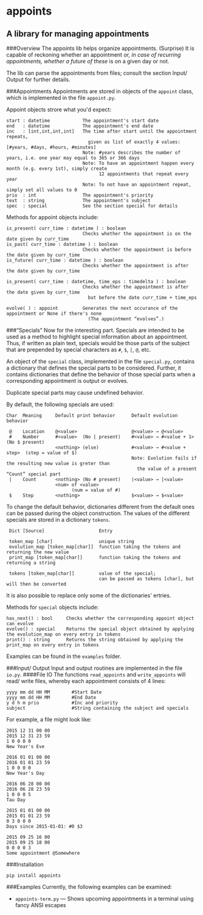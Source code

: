 appoints
=
A library for managing appointments
-

###Overview
The appoints lib helps organize appointments. (Surprise)
It is capable of reckoning whether an appointment _or, in case of recurring appointments,
whether a future of these_ is on a given day or not.

The lib can parse the appointments from files; consult the section Input/ Output for further details.

###Appointments
Appointments are stored in objects of the `appoint` class, which is implemented in the file `appoint.py`.

Appoint objects strore what you'd expect:
```
start : datetime            The appointment's start date
end   : datetime            The appointment's end date
inc   : [int,int,int,int]   The time after start until the appointment repeats,
                              given as list of exactly 4 values: [#years, #days, #hours, #minutes]
                            Note: #years describes the number of years, i.e. one year may equal to 365 or 366 days
                            Note: To have an appointment happen every month (e.g. every 1st), simply create
                                  12 appointments that repeat every year
                            Note: To not have an appointment repeat, simply set all values to 0
prio  : int                 The appointment's priority
text  : string              The appointment's subject
spec  : special             See the section special for details
```                            

Methods for appoint objects include:
```
is_present( curr_time : datetime ) : boolean
                            Checks whether the appointment is on the date given by curr_time
is_past( curr_time : datetime ) : boolean     
                            Checks whether the appointment is before the date given by curr_time
is_future( curr_time : datetime ) : boolean     
                            Checks whether the appointment is after the date given by curr_time

is_present( curr_time : datetime, time_eps : timedelta ) : boolean     
                            Checks whether the appointment is after the date given by curr_time
                              but before the date curr_time + time_eps

evolve( ) : appoint         Generates the next occurance of the appointment or None if there's none
                              (The appointment “evolves”.)
```

###“Specials”
Now for the interesting part. Specials are intended to be used as a method to highlight special information
about an appointment. Thus, if written as plain text, specials would be those parts of the subject that are
prepended by special characters as `#`, `$`, `|`, `@`, etc.

An object of the `special` class, implemented in the file `special.py`, contains a dictionary that
defines the special parts to be considered. Further, it contains dictionaries that define the behavior
of those special parts when a corresponding appointment is output or evolves.

Duplicate special parts may cause undefined behavior.

By default, the following specials are used:
```
Char  Meaning     Default print behavior      Default evolution behavior

 @    Location    @<value>                    @<value> → @<value>
 #    Number      #<value>  (No | present)    #<value> → #<value + 1>     (No $ present)
                  <nothing> (else)            #<value> → #<value + step>  (step = value of $)
                                              Note: Evolution fails if the resulting new value is greter than
                                                the value of a present “Count” special part
 |    Count       <nothing> (No # present)    |<value> → |<value>
                  <num> of <value> 
                        (num = value of #)
 $    Step        <nothing>                   $<value> → $<value>
```

To change the default behavior, dictionaries different from the default ones can be passed
during the object construction. The values of the different specials are stored in a dictionary
`tokens`.
```
 Dict [Source]                    Entry
 
 token_map [char]                 unique string
 evolution_map [token_map[char]]  function taking the tokens and returning the new value
 print_map [token_map[char]]      function taking the tokens and returning a string
 
 tokens [token_map[char]]         value of the special;
                                  can be passed as tokens [char], but will then be converted 
```
It is also possible to replace only some of the dictionaries' ertries.

Methods for `special` objects include:
```
has_next() : bool     Checks whether the corresponding appoint object can evolve
evolve() : special    Returns the special object obtained by applying the evolution_map on every entry in tokens
print() : string      Returns the string obtained by applying the print_map on every entry in tokens
```

Examples can be found in the `examples` folder.

###Input/ Output
Input and output routines are implemented in the file `io.py`.
####File IO
The functions `read_appoints` and `write_appoints` will read/ write files,
whereby each appointment consists of 4 lines:
```
yyyy mm dd HH MM        #Start Date
yyyy mm dd HH MM        #End Date
y d h m prio            #Inc and priority
subject                 #String containing the subject and specials
```

For example, a file might look like:
```
2015 12 31 00 00
2015 12 31 23 59
1 0 0 0 0
New Year's Eve

2016 01 01 00 00
2016 01 01 23 59
1 0 0 0 0
New Year's Day

2016 06 28 00 00
2016 06 28 23 59
1 0 0 0 5
Tau Day

2015 01 01 00 00
2015 01 01 23 59
0 3 0 0 0
Days since 2015-01-01: #0 $3

2015 09 25 16 00
2015 09 25 18 00
0 0 0 0 3
Some appointment @Somewhere 
```

###Installation
```
pip install appoints
```

###Examples
Currently, the following examples can be examined:
* `appoints-term.py` — Shows upcoming appointments in a terminal using fancy ANSI escapes 
